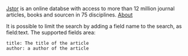 

[Jstor](https://jstor.org) is an online databse with access to more than 12 million journal articles, books and sourcen in 75 disciplines. [About](https://about.jstor.org/)

It is possible to limit the search by adding a field name to the search, as field:text. The supported fields area:

    title: The title of the article
    author: a author of the article

